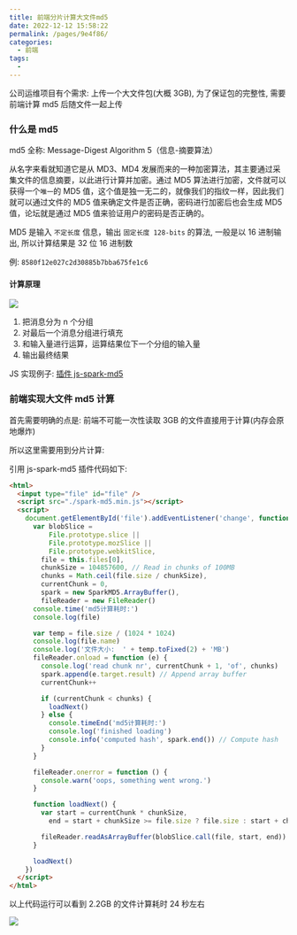 ```yaml
---
title: 前端分片计算大文件md5
date: 2022-12-12 15:58:22
permalink: /pages/9e4f86/
categories:
  - 前端
tags:
  - 
---
```

公司运维项目有个需求: 上传一个大文件包(大概 3GB), 为了保证包的完整性, 需要前端计算 md5 后随文件一起上传

### 什么是 md5

md5 全称: Message-Digest Algorithm 5（信息-摘要算法）

从名字来看就知道它是从 MD3、MD4 发展而来的一种加密算法，其主要通过采集文件的信息摘要，以此进行计算并加密。通过 MD5 算法进行加密，文件就可以获得一个`唯一`的 MD5 值，这个值是独一无二的，就像我们的指纹一样，因此我们就可以通过文件的 MD5 值来确定文件是否正确，密码进行加密后也会生成 MD5 值，论坛就是通过 MD5 值来验证用户的密码是否正确的。

MD5 是输入 `不定长度` 信息，输出 `固定长度 128-bits` 的算法, 一般是以 16 进制输出, 所以计算结果是 32 位 16 进制数

例: `8580f12e027c2d30885b7bba675fe1c6`

#### 计算原理

![](https://gcy-1306312261.cos.ap-chengdu.myqcloud.com/blog/20220308175055.png)

1. 把消息分为 n 个分组
2. 对最后一个消息分组进行填充
3. 和输入量进行运算，运算结果位下一个分组的输入量
4. 输出最终结果

JS 实现例子: [插件 js-spark-md5](https://github.com/satazor/js-spark-md5)

### 前端实现大文件 md5 计算

首先需要明确的点是: 前端不可能一次性读取 3GB 的文件直接用于计算(内存会原地爆炸)

所以这里需要用到分片计算:

引用 js-spark-md5 插件代码如下:

```html
<html>
  <input type="file" id="file" />
  <script src="./spark-md5.min.js"></script>
  <script>
    document.getElementById('file').addEventListener('change', function () {
      var blobSlice =
          File.prototype.slice ||
          File.prototype.mozSlice ||
          File.prototype.webkitSlice,
        file = this.files[0],
        chunkSize = 104857600, // Read in chunks of 100MB
        chunks = Math.ceil(file.size / chunkSize),
        currentChunk = 0,
        spark = new SparkMD5.ArrayBuffer(),
        fileReader = new FileReader()
      console.time('md5计算耗时:')
      console.log(file)

      var temp = file.size / (1024 * 1024)
      console.log(file.name)
      console.log('文件大小:  ' + temp.toFixed(2) + 'MB')
      fileReader.onload = function (e) {
        console.log('read chunk nr', currentChunk + 1, 'of', chunks)
        spark.append(e.target.result) // Append array buffer
        currentChunk++

        if (currentChunk < chunks) {
          loadNext()
        } else {
          console.timeEnd('md5计算耗时:')
          console.log('finished loading')
          console.info('computed hash', spark.end()) // Compute hash
        }
      }

      fileReader.onerror = function () {
        console.warn('oops, something went wrong.')
      }

      function loadNext() {
        var start = currentChunk * chunkSize,
          end = start + chunkSize >= file.size ? file.size : start + chunkSize

        fileReader.readAsArrayBuffer(blobSlice.call(file, start, end))
      }

      loadNext()
    })
  </script>
</html>
```

以上代码运行可以看到 2.2GB 的文件计算耗时 24 秒左右

![](https://gcy-1306312261.cos.ap-chengdu.myqcloud.com/blog/20221212162628.png)
